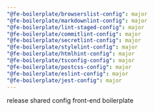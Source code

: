 ```yaml
---
"@fe-boilerplate/browserslist-config": major
"@fe-boilerplate/markdownlint-config": major
"@fe-boilerplate/lint-staged-config": major
"@fe-boilerplate/commitlint-config": major
"@fe-boilerplate/secretlint-config": major
"@fe-boilerplate/stylelint-config": major
"@fe-boilerplate/htmlhint-config": major
"@fe-boilerplate/tsconfig-config": major
"@fe-boilerplate/postcss-config": major
"@fe-boilerplate/eslint-config": major
"@fe-boilerplate/jest-config": major
---
```


release shared config front-end boilerplate
